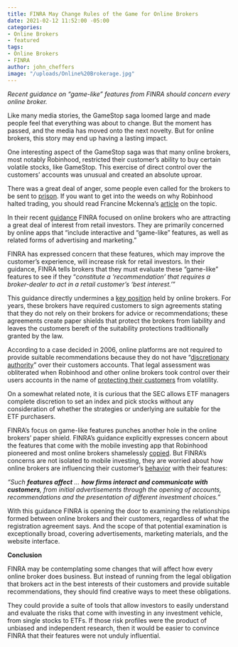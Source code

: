 ```yaml
---
title: FINRA May Change Rules of the Game for Online Brokers
date: 2021-02-12 11:52:00 -05:00
categories:
- Online Brokers
- featured
tags:
- Online Brokers
- FINRA
author: john_cheffers
image: "/uploads/Online%20Brokerage.jpg"
---
```


*Recent guidance on “game-like” features from FINRA should concern every online broker.*

Like many media stories, the GameStop saga loomed large and made people feel that everything was about to change. But the moment has passed, and the media has moved onto the next novelty. But for online brokers, this story may end up having a lasting impact.

One interesting aspect of the GameStop saga was that many online brokers, most notably Robinhood, restricted their customer’s ability to buy certain volatile stocks, like GameStop. This exercise of direct control over the customers’ accounts was unusual and created an absolute uproar.

There was a great deal of anger, some people even called for the brokers to be sent to [prison](https://www.youtube.com/watch?v=UaPgBtf5m6w). If you want to get into the weeds on why Robinhood halted trading, you should read Francine Mckenna’s [article](https://thedig.substack.com/p/robinhoods-capital-and-customer-fund) on the topic.

In their recent [guidance](https://www.finra.org/rules-guidance/guidance/reports/2021-finras-examination-and-risk-monitoring-program/communications-with-public) FINRA focused on online brokers who are attracting a great deal of interest from retail investors. They are primarily concerned by online apps that “include interactive and “game-like” features, as well as related forms of advertising and marketing.”

FINRA has expressed concern that these features, which may improve the customer’s experience, will increase risk for retail investors. In their guidance, FINRA tells brokers that they must evaluate these “game-like” features to see if they “*constitute a ‘recommendation’ that requires a broker-dealer to act in a retail customer’s ‘best interest.’*”

This guidance directly undermines a [key position](https://blog.watchdogresearch.com/posts/online-brokers-are-dot-dot-dot-not-brokers/) held by online brokers. For years, these brokers have required customers to sign agreements stating that they do not rely on their brokers for advice or recommendations; these agreements create paper shields that protect the brokers from liability and leaves the customers bereft of the suitability protections traditionally granted by the law.

According to a case decided in 2006, online platforms are not required to provide suitable recommendations because they do not have “[discretionary authority](https://casetext.com/case/williams-v-scottrade)” over their customers accounts. That legal assessment was obliterated when Robinhood and other online brokers took control over their users accounts in the name of [protecting their customers](https://www.youtube.com/watch?v=cuCcchMOsKE) from volatility.

On a somewhat related note, it is curious that the SEC allows ETF managers complete discretion to set an index and pick stocks without any consideration of whether the strategies or underlying are suitable for the ETF purchasers.

FINRA’s focus on game-like features punches another hole in the online brokers’ paper shield. FINRA’s guidance explicitly expresses concern about the features that come with the mobile investing app that Robinhood pioneered and most online brokers shamelessly [copied](https://news.crunchbase.com/news/robinhood-changed-online-trading-but-can-it-repeat-the-feat/). But FINRA’s concerns are not isolated to mobile investing, they are worried about how online brokers are influencing their customer’s [behavior](https://www.finra.org/sites/default/files/2021-02/2021-report-finras-examination-risk-monitoring-program.pdf) with their features:

*“Such **features affect** … **how firms interact and communicate with customers**, from initial advertisements through the opening of accounts, recommendations and the presentation of different investment choices.”*

With this guidance FINRA is opening the door to examining the relationships formed between online brokers and their customers, regardless of what the registration agreement says. And the scope of that potential examination is exceptionally broad, covering advertisements, marketing materials, and the website interface.

**Conclusion**

FINRA may be contemplating some changes that will affect how every online broker does business. But instead of running from the legal obligation that brokers act in the best interests of their customers and provide suitable recommendations, they should find creative ways to meet these obligations.

They could provide a suite of tools that allow investors to easily understand and evaluate the risks that come with investing in any investment vehicle, from single stocks to ETFs. If those risk profiles were the product of unbiased and independent research, then it would be easier to convince FINRA that their features were not unduly influential.